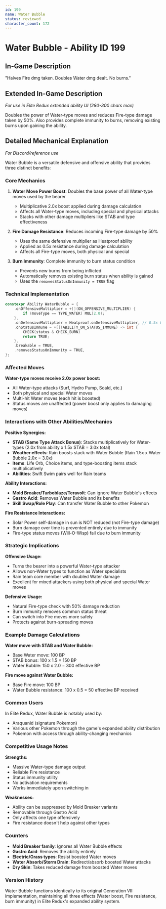 ```yaml
---
id: 199
name: Water Bubble
status: reviewed
character_count: 172
---
```


# Water Bubble - Ability ID 199

## In-Game Description
"Halves Fire dmg taken. Doubles Water dmg dealt. No burns."

## Extended In-Game Description
*For use in Elite Redux extended ability UI (280-300 chars max)*

Doubles the power of Water-type moves and reduces Fire-type damage taken by 50%. Also provides complete immunity to burns, removing existing burns upon gaining the ability.

## Detailed Mechanical Explanation
*For Discord/reference use*

Water Bubble is a versatile defensive and offensive ability that provides three distinct benefits:

### Core Mechanics

1. **Water Move Power Boost**: Doubles the base power of all Water-type moves used by the bearer
   - Multiplicative 2.0x boost applied during damage calculation
   - Affects all Water-type moves, including special and physical attacks
   - Stacks with other damage multipliers like STAB and type effectiveness

2. **Fire Damage Resistance**: Reduces incoming Fire-type damage by 50%
   - Uses the same defensive multiplier as Heatproof ability
   - Applied as 0.5x resistance during damage calculation
   - Affects all Fire-type moves, both physical and special

3. **Burn Immunity**: Complete immunity to burn status condition
   - Prevents new burns from being inflicted
   - Automatically removes existing burn status when ability is gained
   - Uses the `removesStatusOnImmunity = TRUE` flag

### Technical Implementation

```cpp
constexpr Ability WaterBubble = {
    .onOffensiveMultiplier = +[](ON_OFFENSIVE_MULTIPLIER) {
        if (moveType == TYPE_WATER) MUL(2.0);
    },
    .onDefensiveMultiplier = Heatproof.onDefensiveMultiplier, // 0.5x Fire resistance
    .onStatusImmune = +[](ABILITY_ON_STATUS_IMMUNE) -> int {
        CHECK(status & CHECK_BURN)
        return TRUE;
    },
    .breakable = TRUE,
    .removesStatusOnImmunity = TRUE,
};
```

### Affected Moves
**Water-type moves receive 2.0x power boost:**
- All Water-type attacks (Surf, Hydro Pump, Scald, etc.)
- Both physical and special Water moves
- Multi-hit Water moves (each hit is boosted)
- Status moves are unaffected (power boost only applies to damaging moves)

### Interactions with Other Abilities/Mechanics

**Positive Synergies:**
- **STAB (Same Type Attack Bonus)**: Stacks multiplicatively for Water-types (2.0x from ability x 1.5x STAB = 3.0x total)
- **Weather effects**: Rain boosts stack with Water Bubble (Rain 1.5x x Water Bubble 2.0x = 3.0x)
- **Items**: Life Orb, Choice items, and type-boosting items stack multiplicatively
- **Abilities**: Swift Swim pairs well for Rain teams

**Ability Interactions:**
- **Mold Breaker/Turboblaze/Teravolt**: Can ignore Water Bubble's effects
- **Gastro Acid**: Removes Water Bubble and its benefits
- **Skill Swap/Role Play**: Can transfer Water Bubble to other Pokemon

**Fire Resistance Interactions:**
- Solar Power self-damage in sun is NOT reduced (not Fire-type damage)
- Burn damage over time is prevented entirely due to immunity
- Fire-type status moves (Will-O-Wisp) fail due to burn immunity

### Strategic Implications

**Offensive Usage:**
- Turns the bearer into a powerful Water-type attacker
- Allows non-Water types to function as Water specialists
- Rain team core member with doubled Water damage
- Excellent for mixed attackers using both physical and special Water moves

**Defensive Usage:**
- Natural Fire-type check with 50% damage reduction
- Burn immunity removes common status threat
- Can switch into Fire moves more safely
- Protects against burn-spreading moves

### Example Damage Calculations

**Water move with STAB and Water Bubble:**
- Base Water move: 100 BP
- STAB bonus: 100 x 1.5 = 150 BP
- Water Bubble: 150 x 2.0 = 300 effective BP

**Fire move against Water Bubble:**
- Base Fire move: 100 BP
- Water Bubble resistance: 100 x 0.5 = 50 effective BP received

### Common Users
In Elite Redux, Water Bubble is notably used by:
- Araquanid (signature Pokemon)
- Various other Pokemon through the game's expanded ability distribution
- Pokemon with access through ability-changing mechanics

### Competitive Usage Notes

**Strengths:**
- Massive Water-type damage output
- Reliable Fire resistance
- Status immunity utility
- No activation requirements
- Works immediately upon switching in

**Weaknesses:**
- Ability can be suppressed by Mold Breaker variants
- Removable through Gastro Acid
- Only affects one type offensively
- Fire resistance doesn't help against other types

### Counters
- **Mold Breaker family**: Ignores all Water Bubble effects
- **Gastro Acid**: Removes the ability entirely
- **Electric/Grass types**: Resist boosted Water moves
- **Water Absorb/Storm Drain**: Redirect/absorb boosted Water attacks
- **Dry Skin**: Takes reduced damage from boosted Water moves

### Version History
Water Bubble functions identically to its original Generation VII implementation, maintaining all three effects (Water boost, Fire resistance, burn immunity) in Elite Redux's expanded ability system.